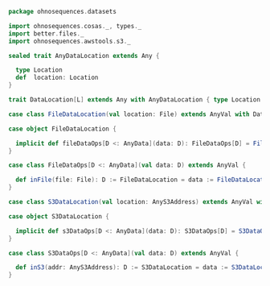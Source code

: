 
```scala
package ohnosequences.datasets

import ohnosequences.cosas._, types._
import better.files._
import ohnosequences.awstools.s3._

sealed trait AnyDataLocation extends Any {

  type Location
  def  location: Location
}

trait DataLocation[L] extends Any with AnyDataLocation { type Location = L }

case class FileDataLocation(val location: File) extends AnyVal with DataLocation[File]

case object FileDataLocation {

  implicit def fileDataOps[D <: AnyData](data: D): FileDataOps[D] = FileDataOps(data)
}

case class FileDataOps[D <: AnyData](val data: D) extends AnyVal {

  def inFile(file: File): D := FileDataLocation = data := FileDataLocation(file)
}

case class S3DataLocation(val location: AnyS3Address) extends AnyVal with DataLocation[AnyS3Address]

case object S3DataLocation {

  implicit def s3DataOps[D <: AnyData](data: D): S3DataOps[D] = S3DataOps(data)
}

case class S3DataOps[D <: AnyData](val data: D) extends AnyVal {

  def inS3(addr: AnyS3Address): D := S3DataLocation = data := S3DataLocation(addr)
}

```




[test/scala/fileData.scala]: ../../test/scala/fileData.scala.md
[test/scala/Datasets.scala]: ../../test/scala/Datasets.scala.md
[main/scala/illumina/package.scala]: illumina/package.scala.md
[main/scala/illumina/reads.scala]: illumina/reads.scala.md
[main/scala/fileData.scala]: fileData.scala.md
[main/scala/package.scala]: package.scala.md
[main/scala/files/files.scala]: files/files.scala.md
[main/scala/locations.scala]: locations.scala.md
[main/scala/data.scala]: data.scala.md